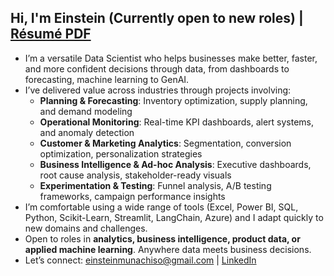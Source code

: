 <h2>Hi, I'm Einstein (Currently open to new roles) | 
 <a href="https://drive.google.com/file/d/1GHRHK9UJ4XgjFGaoqSKJCnMwDVSc0PN3/view?usp=sharing">Résumé PDF</a>
 </h2>

- I’m a versatile Data Scientist who helps businesses make better, faster, and more confident decisions through data, from dashboards to forecasting, machine learning to GenAI.
- I’ve delivered value across industries through projects involving:
   - **Planning & Forecasting**: Inventory optimization, supply planning, and demand modeling
   - **Operational Monitoring**: Real-time KPI dashboards, alert systems, and anomaly detection
   - **Customer & Marketing Analytics**: Segmentation, conversion optimization, personalization strategies
   - **Business Intelligence & Ad-hoc Analysis**: Executive dashboards, root cause analysis, stakeholder-ready visuals
   - **Experimentation & Testing**: Funnel analysis, A/B testing frameworks, campaign performance insights
- I’m comfortable using a wide range of tools (Excel, Power BI, SQL, Python, Scikit-Learn, Streamlit, LangChain, Azure) and I adapt quickly to new domains and challenges.
- Open to roles in **analytics, business intelligence, product data, or applied machine learning**. Anywhere data meets business decisions.
- Let’s connect: [einsteinmunachiso@gmail.com](mailto:einsteinmunachiso@gmail.com) | [LinkedIn](https://www.linkedin.com/in/einstein-ebereonwu/)

